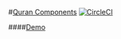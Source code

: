#[Quran Components](https://quran.github.io/common-components/#/) [![CircleCI](https://circleci.com/gh/quran/common-components.svg?style=svg)](https://circleci.com/gh/quran/common-components)


####[Demo](https://quran.github.io/common-components/)
